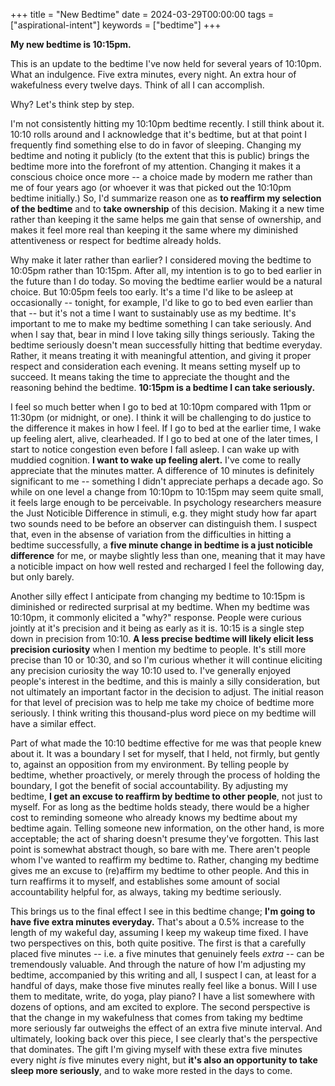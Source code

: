 +++
title = "New Bedtime"
date = 2024-03-29T00:00:00
tags = ["aspirational-intent"]
keywords = ["bedtime"]
+++

**My new bedtime is 10:15pm.**

<!--
<audio
    controls
    src="/audio/2024-03-29-new-bedtime.m4a">
</audio>
-->

This is an update to the bedtime I've now held for several years of 10:10pm.
What an indulgence. Five extra minutes, every night. An extra hour of wakefulness every twelve days. Think of all I can accomplish.

Why? Let's think step by step.

I'm not consistently hitting my 10:10pm bedtime recently. I still think about it. 10:10 rolls around and I acknowledge that it's bedtime, but at that point I frequently find something else to do in favor of sleeping. Changing my bedtime and noting it publicly (to the extent that this is public) brings the bedtime more into the forefront of my attention. Changing it makes it a conscious choice once more -- a choice made by modern me rather than me of four years ago (or whoever it was that picked out the 10:10pm bedtime initially.) So, I'd summarize reason one as **to reaffirm my selection of the bedtime** and to **take ownership** of this decision. Making it a new time rather than keeping it the same helps me gain that sense of ownership, and makes it feel more real than keeping it the same where my diminished attentiveness or respect for bedtime already holds.

Why make it later rather than earlier? I considered moving the bedtime to 10:05pm rather than 10:15pm. After all, my intention is to go to bed earlier in the future than I do today. So moving the bedtime earlier would be a natural choice. But 10:05pm feels too early. It's a time I'd like to be asleep at occasionally -- tonight, for example, I'd like to go to bed even earlier than that -- but it's not a time I want to sustainably use as my bedtime. It's important to me to make my bedtime something I can take seriously. And when I say that, bear in mind I love taking silly things seriously. Taking the bedtime seriously doesn't mean successfully hitting that bedtime everyday. Rather, it means treating it with meaningful attention, and giving it proper respect and consideration each evening. It means setting myself up to succeed. It means taking the time to appreciate the thought and the reasoning behind the bedtime. **10:15pm is a bedtime I can take seriously.**

I feel so much better when I go to bed at 10:10pm compared with 11pm or 11:30pm (or midnight, or one). I think it will be challenging to do justice to the difference it makes in how I feel. If I go to bed at the earlier time, I wake up feeling alert, alive, clearheaded. If I go to bed at one of the later times, I start to notice congestion even before I fall asleep. I can wake up with muddied cognition. **I want to wake up feeling alert.** I've come to really appreciate that the minutes matter. A difference of 10 minutes is definitely significant to me -- something I didn't appreciate perhaps a decade ago. So while on one level a change from 10:10pm to 10:15pm may seem quite small, it feels large enough to be perceivable. In psychology researchers measure the Just Noticible Difference in stimuli, e.g. they might study how far apart two sounds need to be before an observer can distinguish them. I suspect that, even in the absense of variation from the difficulties in hitting a bedtime successfully, a **five minute change in bedtime is a just noticible difference** for me, or maybe slightly less than one, meaning that it may have a noticible impact on how well rested and recharged I feel the following day, but only barely.

Another silly effect I anticipate from changing my bedtime to 10:15pm is diminished or redirected surprisal at my bedtime. When my bedtime was 10:10pm, it commonly elicited a "why?" response. People were curious jointly at it's precision and it being as early as it is. 10:15 is a single step down in precision from 10:10. **A less precise bedtime will likely elicit less precision curiosity** when I mention my bedtime to people. It's still more precise than 10 or 10:30, and so I'm curious whether it will continue eliciting any precision curiosity the way 10:10 used to. I've generally enjoyed people's interest in the bedtime, and this is mainly a silly consideration, but not ultimately an important factor in the decision to adjust. The initial reason for that level of precision was to help me take my choice of bedtime more seriously. I think writing this thousand-plus word piece on my bedtime will have a similar effect.

Part of what made the 10:10 bedtime effective for me was that people knew about it. It was a boundary I set for myself, that I held, not firmly, but gently to, against an opposition from my environment. By telling people by bedtime, whether proactively, or merely through the process of holding the boundary, I got the benefit of social accountability. By adjusting my bedtime, **I get an excuse to reaffirm by bedtime to other people**, not just to myself. For as long as the bedtime holds steady, there would be a higher cost to reminding someone who already knows my bedtime about my bedtime again. Telling someone new information, on the other hand, is more acceptable; the act of sharing doesn't presume they've forgotten. This last point is somewhat abstract though, so bare with me. There aren't people whom I've wanted to reaffirm my bedtime to. Rather, changing my bedtime gives me an excuse to (re)affirm my bedtime to other people. And this in turn reaffirms it to myself, and establishes some amount of social accountability helpful for, as always, taking my bedtime seriously.

This brings us to the final effect I see in this bedtime change; **I'm going to have five extra minutes everyday.** That's about a 0.5% increase to the length of my wakeful day, assuming I keep my wakeup time fixed. I have two perspectives on this, both quite positive. The first is that a carefully placed five minutes -- i.e. a five minutes that genuinely feels _extra_ -- can be tremendously valuable. And through the nature of how I'm adjusting my bedtime, accompanied by this writing and all, I suspect I can, at least for a handful of days, make those five minutes really feel like a bonus. Will I use them to meditate, write, do yoga, play piano? I have a list somewhere with dozens of options, and am excited to explore. The second perspective is that the change in my wakefulness that comes from taking my bedtime more seriously far outweighs the effect of an extra five minute interval. And ultimately, looking back over this piece, I see clearly that's the perspective that dominates. The gift I'm giving myself with these extra five minutes every night _is_ five minutes every night, but **it's also an opportunity to take sleep more seriously**, and to wake more rested in the days to come.

